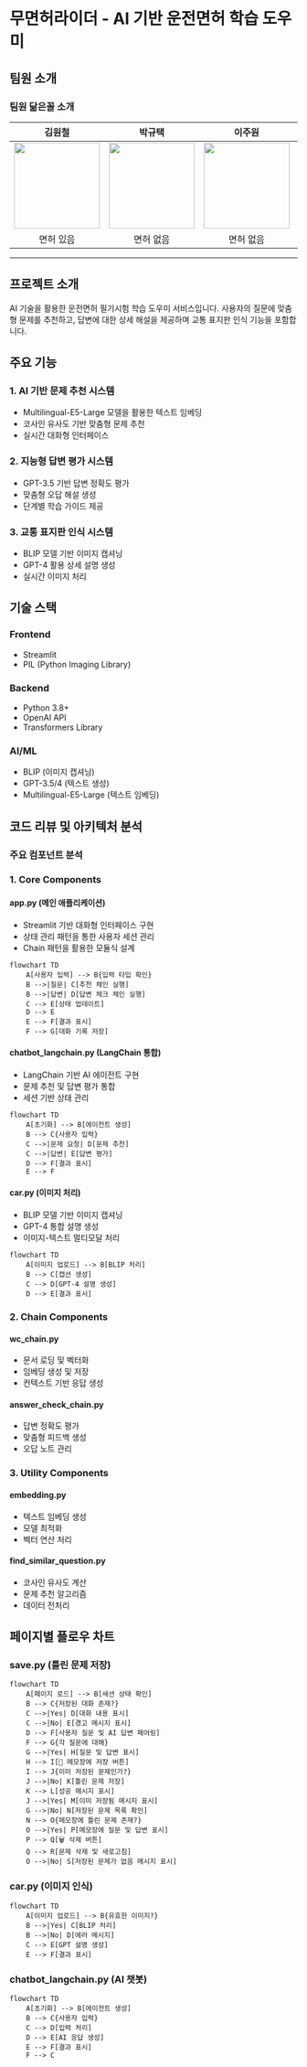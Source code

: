 # 무면허라이더 - AI 기반 운전면허 학습 도우미

## 팀원 소개
###  팀원 닮은꼴 소개 
|김원철|박규택|이주원|정재현|허지원|
|:---:|:---:|:---:|:---:|:---:|
|<img src="https://i.ytimg.com/vi/SVyVlHUMjSM/hq720.jpg?sqp=-oaymwEhCK4FEIIDSFryq4qpAxMIARUAAAAAGAElAADIQj0AgKJD&rs=AOn4CLAYLstFr6SllE04oBlOw_eSSfScaQ"  width="150" height="150"/> |<img src="https://search.pstatic.net/common/?src=http%3A%2F%2Fblogfiles.naver.net%2F20150609_245%2Frmxtkfkd11de_1433841374678NOqpo_PNG%2Ff2.PNG&type=sc960_832"  width="150" height="150"/> |<img src="https://image.aladin.co.kr/product/31290/46/letslook/K512832670_t5.jpg"  width="150" height="150"/>  | <img src="https://i.namu.wiki/i/lwgo8HESi5bQw3QtjMzRmJIG-nca97WHdTrp6LybH74QbWlsyN8-KHP3Hd5SfAKOppzwyU5Es6PdUZifInC_mtauuH9T7NnrZXMpJHEWITMbUskPa6XD-pga2TCK8gmqK81llE2fb-a1gguWB5EkeA.webp"  width="150" height="150"/> |<img src="https://upload3.inven.co.kr/upload/2022/06/20/bbs/i14951952770.jpg?MW=800"  width="150" height="150"/>  |
| <center> 면허 있음 </center> | <center> 면허 없음 </center> | <center> 면허 없음 </center> | <center> 면허 있음(셀카임) </center> | <center> 면허 없음 </center> |
---

## 프로젝트 소개
AI 기술을 활용한 운전면허 필기시험 학습 도우미 서비스입니다. 사용자의 질문에 맞춤형 문제를 추천하고, 답변에 대한 상세 해설을 제공하며 교통 표지판 인식 기능을 포함합니다.

## 주요 기능

### 1. AI 기반 문제 추천 시스템
- Multilingual-E5-Large 모델을 활용한 텍스트 임베딩
- 코사인 유사도 기반 맞춤형 문제 추천
- 실시간 대화형 인터페이스

### 2. 지능형 답변 평가 시스템
- GPT-3.5 기반 답변 정확도 평가
- 맞춤형 오답 해설 생성
- 단계별 학습 가이드 제공

### 3. 교통 표지판 인식 시스템
- BLIP 모델 기반 이미지 캡셔닝
- GPT-4 활용 상세 설명 생성
- 실시간 이미지 처리

## 기술 스택

### Frontend
- Streamlit
- PIL (Python Imaging Library)

### Backend
- Python 3.8+
- OpenAI API
- Transformers Library

### AI/ML
- BLIP (이미지 캡셔닝)
- GPT-3.5/4 (텍스트 생성)
- Multilingual-E5-Large (텍스트 임베딩)

## 코드 리뷰 및 아키텍처 분석

### 주요 컴포넌트 분석

### 1. Core Components

#### app.py (메인 애플리케이션)
- Streamlit 기반 대화형 인터페이스 구현
- 상태 관리 패턴을 통한 사용자 세션 관리
- Chain 패턴을 활용한 모듈식 설계
```mermaid
flowchart TD
    A[사용자 입력] --> B{입력 타입 확인}
    B -->|질문| C[추천 체인 실행]
    B -->|답변| D[답변 체크 체인 실행]
    C --> E[상태 업데이트]
    D --> E
    E --> F[결과 표시]
    F --> G[대화 기록 저장]
```

#### chatbot_langchain.py (LangChain 통합)
- LangChain 기반 AI 에이전트 구현
- 문제 추천 및 답변 평가 통합
- 세션 기반 상태 관리
```mermaid
flowchart TD
    A[초기화] --> B[에이전트 생성]
    B --> C{사용자 입력}
    C -->|문제 요청| D[문제 추천]
    C -->|답변| E[답변 평가]
    D --> F[결과 표시]
    E --> F
```

#### car.py (이미지 처리)
- BLIP 모델 기반 이미지 캡셔닝
- GPT-4 통합 설명 생성
- 이미지-텍스트 멀티모달 처리
```mermaid
flowchart TD
    A[이미지 업로드] --> B[BLIP 처리]
    B --> C[캡션 생성]
    C --> D[GPT-4 설명 생성]
    D --> E[결과 표시]
```

### 2. Chain Components

#### wc_chain.py
- 문서 로딩 및 벡터화
- 임베딩 생성 및 저장
- 컨텍스트 기반 응답 생성

#### answer_check_chain.py
- 답변 정확도 평가
- 맞춤형 피드백 생성
- 오답 노트 관리

### 3. Utility Components

#### embedding.py
- 텍스트 임베딩 생성
- 모델 최적화
- 벡터 연산 처리

#### find_similar_question.py
- 코사인 유사도 계산
- 문제 추천 알고리즘
- 데이터 전처리

## 페이지별 플로우 차트

### save.py (틀린 문제 저장)
```mermaid
flowchart TD
    A[페이지 로드] --> B[세션 상태 확인]
    B --> C{저장된 대화 존재?}
    C -->|Yes| D[대화 내용 표시]
    C -->|No| E[경고 메시지 표시]
    D --> F[사용자 질문 및 AI 답변 페어링]
    F --> G{각 질문에 대해}
    G -->|Yes| H[질문 및 답변 표시]
    H --> I[💾 메모장에 저장 버튼]
    I --> J{이미 저장된 문제인가?}
    J -->|No| K[틀린 문제 저장]
    K --> L[성공 메시지 표시]
    J -->|Yes| M[이미 저장됨 메시지 표시]
    G -->|No| N[저장된 문제 목록 확인]
    N --> O{메모장에 틀린 문제 존재?}
    O -->|Yes| P[메모장에 질문 및 답변 표시]
    P --> Q[🗑️ 삭제 버튼]
    Q --> R[문제 삭제 및 새로고침]
    O -->|No| S[저장된 문제가 없음 메시지 표시]

```

### car.py (이미지 인식)
```mermaid
flowchart TD
    A[이미지 업로드] --> B{유효한 이미지?}
    B -->|Yes| C[BLIP 처리]
    B -->|No| D[에러 메시지]
    C --> E[GPT 설명 생성]
    E --> F[결과 표시]
```

### chatbot_langchain.py (AI 챗봇)
```mermaid
flowchart TD
    A[초기화] --> B[에이전트 생성]
    B --> C{사용자 입력}
    C --> D[입력 처리]
    D --> E[AI 응답 생성]
    E --> F[결과 표시]
    F --> C
```
